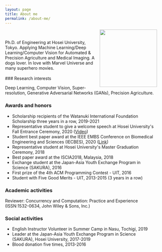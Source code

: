 ```yaml
---
layout: page
title: About me
permalink: /about-me/
---
```

<img align="right" src="{{ site.baseurl }}/images/quan_profile.png" width="190"/>
<br/><br/>
Ph.D. of Engineering at Hosei University, Tokyo.  
Applying Machine Learning/Deep Learning/Computer Vision for Automated & Precision Agriculture and Medical Imaging.  
A dogs lover.  
In love with Marvel Universe and many superhero movies.
<br/><br/>
### Research interests

Deep Learning, Computer Vision, Super-resolution, Generative Adversarial Networks (GANs), Precision Agriculture.

### Awards and honors

- Scholarship recipients of the Watanuki International Foundation Scholarship three years in a row, 2019-2021
- Representative student to give a welcome speech at Hosei University's Fall Entrance Ceremony, 2020 ([Video](https://youtu.be/bxnbH1GMwYQ?t=1334))
- Student best paper award at the IEEE EMBS Conference on Biomedical Engineering and Sciences (IECBES), 2020 ([Link](https://iist.hosei.ac.jp/2021/04/03/iist-student-quan-huu-cap-won-student-the-best-paper-award/))
- Representative student at Hosei University's Master Graduation Ceremony, 2018
- Best paper award at the ISCIA2018, Malaysia, 2018
- Exchange student at the Japan-Asia Youth Exchange Program in Science (SAKURA), 2016
- First prize of the 4th ACM Programming Contest - UIT, 2016
- Student with Five Good Merits - UIT, 2013-2015 (3 years in a row)

### Academic activities

Reviewer: Concurrency and Computation: Practice and Experience (ISSN:1532-0634, John Wiley & Sons, Inc.)

### Social activities

- English Instructor Volunteer in Summer Camp in Nasu, Tochigi, 2019
- Leader at the Japan-Asia Youth Exchange Program in Science (SAKURA), Hosei University, 2017-2019
- Blood donation five times, 2013-2016
